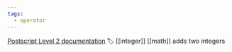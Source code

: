 ```yaml
---
tags:
  - operator
---
```

[Postscript Level 2 documentation](https://hepunx.rl.ac.uk/~adye/psdocs/ref/PSL2a.html#add)
🏷️ [[integer]] [[math]]
adds two integers